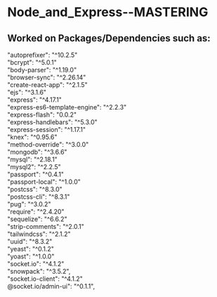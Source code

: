 # Node_and_Express--MASTERING

## Worked on Packages/Dependencies such as:

"autoprefixer": "^10.2.5"  
"bcrypt": "^5.0.1"  
"body-parser": "^1.19.0"  
"browser-sync": "^2.26.14"  
"create-react-app": "^2.1.5"  
"ejs": "^3.1.6"  
"express": "^4.17.1"  
"express-es6-template-engine": "^2.2.3"  
"express-flash": "0.0.2"  
"express-handlebars": "^5.3.0"  
"express-session": "^1.17.1"  
"knex": "^0.95.6"  
"method-override": "^3.0.0"  
"mongodb": "^3.6.6"  
"mysql": "^2.18.1"  
"mysql2": "^2.2.5"  
"passport": "^0.4.1"  
"passport-local": "^1.0.0"  
"postcss": "^8.3.0"  
"postcss-cli": "^8.3.1"  
"pug": "^3.0.2"  
"require": "^2.4.20"  
"sequelize": "^6.6.2"  
"strip-comments": "^2.0.1"  
"tailwindcss": "^2.1.2"  
"uuid": "^8.3.2"  
"yeast": "^0.1.2"  
"yoast": "^1.0.0"  
"socket.io": "^4.1.2"  
"snowpack": "^3.5.2",  
"socket.io-client": "^4.1.2"  
@socket.io/admin-ui": "^0.1.1",
